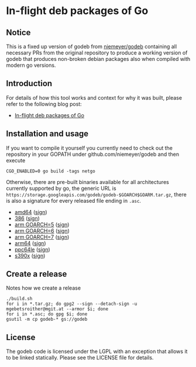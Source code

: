 # In-flight deb packages of Go

Notice
------

This is a fixed up version of godeb from [niemeyer/godeb](https://github.com/niemeyer/godeb) containing all necessary PRs from the original repository to produce a working version of godeb that produces non-broken debian packages also when compiled with modern go versions.

Introduction
------------

For details of how this tool works and context for why it was built,
please refer to the following blog post:

  * [In-flight deb packages of Go](http://blog.labix.org/2013/06/15/in-flight-deb-packages-of-go)


Installation and usage
----------------------

If you want to compile it yourself you currently need to check out the repository in your GOPATH under github.com/niemeyer/godeb and then execute

    CGO_ENABLED=0 go build -tags netgo

Otherwise, there are pre-built binaries available for all architectures currently supported by go, the generic URL is `https://storage.googleapis.com/godeb/godeb-$GOARCH$GOARM.tar.gz`, there is also a signature for every released file ending in `.asc`.

  * [amd64](https://storage.googleapis.com/godeb/godeb-amd64.tar.gz) ([sign](https://storage.googleapis.com/godeb/godeb-amd64.tar.gz.asc))
  * [386](https://storage.googleapis.com/godeb/godeb-386.tar.gz) ([sign](https://storage.googleapis.com/godeb/godeb-386.tar.gz.asc))
  * [arm GOARCH=5](https://storage.googleapis.com/godeb/godeb-arm5.tar.gz) ([sign](https://storage.googleapis.com/godeb/godeb-arm5.tar.gz.asc))
  * [arm GOARCH=6](https://storage.googleapis.com/godeb/godeb-arm6.tar.gz) ([sign](https://storage.googleapis.com/godeb/godeb-arm6.tar.gz.asc))
  * [arm GOARCH=7](https://storage.googleapis.com/godeb/godeb-arm7.tar.gz) ([sign](https://storage.googleapis.com/godeb/godeb-arm7.tar.gz.asc))
  * [arm64](https://storage.googleapis.com/godeb/godeb-arm64.tar.gz) ([sign](https://storage.googleapis.com/godeb/godeb-arm64.tar.gz.asc))
  * [ppc64le](https://storage.googleapis.com/godeb/godeb-ppc64le.tar.gz) ([sign](https://storage.googleapis.com/godeb/godeb-ppc64le.tar.gz.asc))
  * [s390x](https://storage.googleapis.com/godeb/godeb-s390x.tar.gz) ([sign](https://storage.googleapis.com/godeb/godeb-s390x.tar.gz.asc))

Create a release
----------------

Notes how we create a release

```
./build.sh
for i in *.tar.gz; do gpg2 --sign --detach-sign -u mgebetsroither@mgit.at --armor $i; done
for i in *.asc; do gpg $i; done
gsutil -m cp godeb-* gs://godeb
```

License
-------

The godeb code is licensed under the LGPL with an exception that allows it to be linked statically. Please see the LICENSE file for details.
